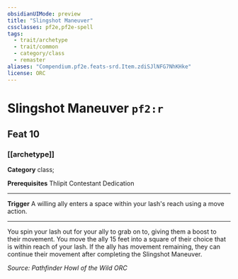 ```yaml
---
obsidianUIMode: preview
title: "Slingshot Maneuver"
cssclasses: pf2e,pf2e-spell
tags:
  - trait/archetype
  - trait/common
  - category/class
  - remaster
aliases: "Compendium.pf2e.feats-srd.Item.zdiSJlNFG7NhKHke"
license: ORC
---
```

# Slingshot Maneuver `pf2:r`
## Feat 10
### [[archetype]]

**Category** class; 



**Prerequisites** Thlipit Contestant Dedication
* * *
**Trigger** A willing ally enters a space within your lash's reach using a move action.

* * *

You spin your lash out for your ally to grab on to, giving them a boost to their movement. You move the ally 15 feet into a square of their choice that is within reach of your lash. If the ally has movement remaining, they can continue their movement after completing the Slingshot Maneuver.

*Source: Pathfinder Howl of the Wild*
*ORC*